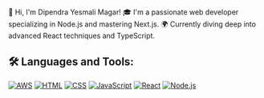 👋 Hi, I'm Dipendra Yesmali Magar!
🎓 I'm a passionate web developer specializing in Node.js and mastering Next.js.
🌍 Currently diving deep into advanced React techniques and TypeScript.

## 🛠 Languages and Tools:
[![AWS](https://img.shields.io/badge/AWS-232F3E?style=flat&logo=amazon-aws&logoColor=white)]()
[![HTML](https://img.shields.io/badge/HTML5-E34F26?style=flat&logo=html5&logoColor=white)]()
[![CSS](https://img.shields.io/badge/CSS3-1572B6?style=flat&logo=css3&logoColor=white)]()
[![JavaScript](https://img.shields.io/badge/JavaScript-F7DF1E?style=flat&logo=javascript&logoColor=black)]()
[![React](https://img.shields.io/badge/React-20232A?style=flat&logo=react&logoColor=61DAFB)]()
[![Node.js](https://img.shields.io/badge/Node.js-43853D?style=flat&logo=node.js&logoColor=white)]()
